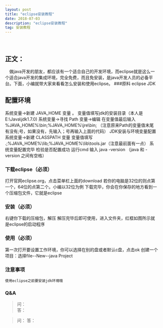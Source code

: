 ```yaml
---
layout: post
title: "eclipse安装教程"
date: 2018-07-03 
description: "eclipse安装教程"
tag: 安装教程 
---   
```

  　

## 正文：
　做java开发的朋友，都应该有一个适合自己的开发环境，而eclipse就是这么一个适合java开发的集成环境，完全免费，而且免安装，是java开发人员的必备平台。下面，小编就带大家来看看怎么安装和使用eclipse。
###原料
   eclipse
   JDK
## 配置环境   
  
   系统变量→新建 JAVA_HOME 变量 。
   变量值填写jdk的安装目录（本人是 E:\Java\jdk1.7.0)
   系统变量→寻找 Path 变量→编辑
   在变量值最后输入 %JAVA_HOME%\bin;%JAVA_HOME%\jre\bin;
  （注意原来Path的变量值末尾有没有;号，如果没有，先输入；号再输入上面的代码）
   JDK安装与环境变量配置
   系统变量→新建 CLASSPATH 变量
   变量值填写   .;%JAVA_HOME%\lib;%JAVA_HOME%\lib\tools.jar（注意最前面有一点）
   系统变量配置完毕
   检验是否配置成功 运行cmd 输入 java -version （java 和 -version 之间有空格）

### 下载eclipse（必须）         
   打开官网eclipse.org，点击菜单栏上面的download
   若你的电脑是32位的则点第一个，64位的点第二个。小编以32位为例
   下载完毕，你会在你保存的地方看到一个压缩包文件，它就是eclipse
### 安装（必须）     
   右键你下载的压缩包，解压
   解压完毕后即可使用，进入文件夹，红框如图所示就是eclipse的启动程序
### 使用（必须）
   第一次打开要设置工作环境，你可以选择在别的盘或者默认c盘，点击ok
   创建一个项目：选择file--New--java Project

### 注意事项
    使用eclipse之前要安装jdk环境哦

### Q&A

> 问：     
> 答：

<p> </p>

> 问：
> 答：

<p> </p>



